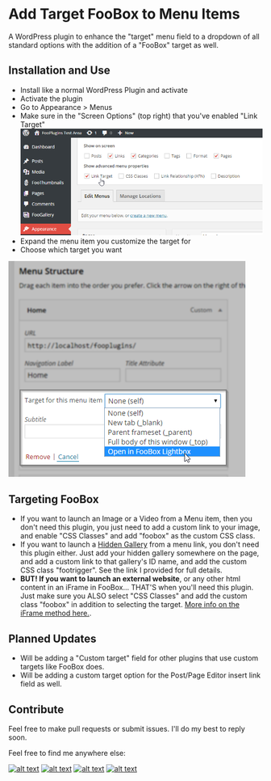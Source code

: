Add Target FooBox to Menu Items
=============

A WordPress plugin to enhance the "target" menu field to a dropdown of all standard options with the addition of a "FooBox" target as well.

## Installation and Use
* Install like a normal WordPress Plugin and activate
* Activate the plugin
* Go to Appearance > Menus
* Make sure in the "Screen Options" (top right) that you've enabled "Link Target"
![Enable the Link Target field](assets/enable-link-target.png)
* Expand the menu item you customize the target for
* Choose which target you want

![Choose from the Link Target Dropdown](assets/choose-target-field.png)

## Targeting FooBox
* If you want to launch an Image or a Video from a Menu item, then you don't need this plugin, you just need to add a custom link to your image, and enable "CSS Classes" and add "foobox" as the custom CSS class.
* If you want to launch a [Hidden Gallery](http://docs.fooplugins.com/foobox/hidden-gallery/) from a menu link, you don't need this plugin either. Just add your hidden gallery somewhere on the page, and add a custom link to that gallery's ID name, and add the custom CSS class "footrigger". See the link I provided for full details.
* **BUT! If you want to launch an external website**, or any other html content in an iFrame in FooBox... THAT'S when you'll need this plugin. Just make sure you ALSO select "CSS Classes" and add the custom class "foobox" in addition to selecting the target. [More info on the iFrame method here.](http://docs.fooplugins.com/foobox/iframes/).

## Planned Updates
* Will be adding a "Custom target" field for other plugins that use custom targets like FooBox does.
* Will be adding a custom target option for the Post/Page Editor insert link field as well.

## Contribute
Feel free to make pull requests or submit issues. I'll do my best to reply soon.

Feel free to find me anywhere else:

[![alt text][1.1]][1] [![alt text][2.1]][2] [![alt text][3.1]][3] [![alt text][6.1]][6]

[1.1]: http://i.imgur.com/tXSoThF.png (twitter icon with padding)
[2.1]: http://i.imgur.com/P3YfQoD.png (facebook icon with padding)
[3.1]: http://i.imgur.com/yCsTjba.png (google plus icon with padding)
[6.1]: http://i.imgur.com/0o48UoR.png (github icon with padding)

[1]: http://www.twitter.com/learnwithmattc
[2]: http://www.facebook.com/mathetos
[3]: https://plus.google.com/+MattCromwell
[6]: http://www.github.com/mathetos
